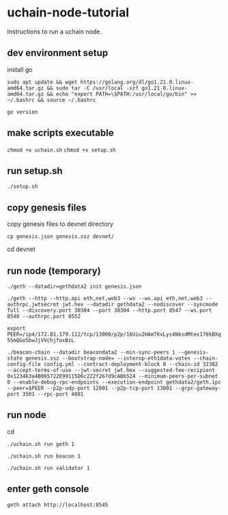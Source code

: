 # uchain-node-tutorial
Instructions to run a uchain node. 

## dev environment setup

install go 

```sudo apt update && wget https://golang.org/dl/go1.21.0.linux-amd64.tar.gz && sudo tar -C /usr/local -xzf go1.21.0.linux-amd64.tar.gz && echo "export PATH=\$PATH:/usr/local/go/bin" >> ~/.bashrc && source ~/.bashrc ```

```
go version
```
## make scripts executable 
```chmod +x uchain.sh```
```chmod +x setup.sh```


## run setup.sh

```./setup.sh```

## copy genesis files

copy genesis files to devnet directory

```cp genesis.json genesis.ssz devnet/```

cd devnet


## run node (temporary)

```./geth --datadir=gethdata2 init genesis.json```

```
./geth --http --http.api eth,net,web3 --ws --ws.api eth,net,web3 --authrpc.jwtsecret jwt.hex --datadir gethdata2 --nodiscover --syncmode full --discovery.port 30304 --port 30304 --http.port 8547 --ws.port 8548 --authrpc.port 8552
```

```export PEER=/ip4/172.81.179.112/tcp/13000/p2p/16Uiu2HAmTKvLys4NksdMtex176kBXq5SmQGo5bwJjVVchjfoxBzL```

```./beacon-chain --datadir beacondata2 --min-sync-peers 1 --genesis-state genesis.ssz --bootstrap-node= --interop-eth1data-votes --chain-config-file config.yml --contract-deployment-block 0 --chain-id 32382 --accept-terms-of-use --jwt-secret jwt.hex --suggested-fee-recipient 0x123463a4B065722E99115D6c222f267d9cABb524 --minimum-peers-per-subnet 0 --enable-debug-rpc-endpoints --execution-endpoint gethdata2/geth.ipc --peer=$PEER --p2p-udp-port 12001 --p2p-tcp-port 13001 --grpc-gateway-port 3501 --rpc-port 4001```


## run node

cd 

```./uchain.sh run geth 1```

```./uchain.sh run beacon 1```

```./uchain.sh run validator 1```

## enter geth console

```geth attach http://localhost:8545```


